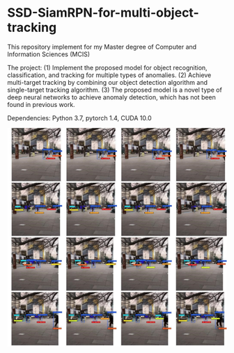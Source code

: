 # SSD-SiamRPN-for-multi-object-tracking

This repository implement for my Master degree of Computer and Information Sciences (MCIS)

The project: (1) Implement the proposed model for object recognition, classification, and tracking for multiple types of anomalies. (2)  Achieve multi-target tracking by combining our object detection algorithm and single-target tracking algorithm. (3) The proposed model is a novel type of deep neural networks to achieve anomaly detection, which has not been found in previous work.

Dependencies: 
Python 3.7, pytorch 1.4, CUDA 10.0

![image](https://github.com/naan32663/SSD-SiamRPN-for-multi-object-tracking/blob/master/images/demo.jpg)
